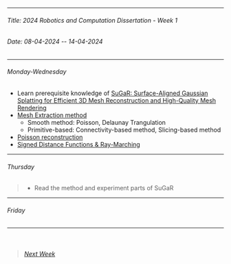 
----------
###### Title: 2024 Robotics and Computation Dissertation - Week 1
###### Date: 08-04-2024 -- 14-04-2024
----------
###### Monday-Wednesday
- Learn prerequisite knowledge of [SuGaR: Surface-Aligned Gaussian Splatting for
Efficient 3D Mesh Reconstruction and High-Quality Mesh Rendering](https://arxiv.org/abs/2311.12775)
- [Mesh Extraction method](https://www.bilibili.com/video/BV1yk4y1q7yX/?spm_id_from=333.337.search-card.all.click&vd_source=aadb706e826763a9918b53d9c0ee3f26)
  - Smooth method: Poisson, Delaunay Trangulation
  - Primitive-based: Connectivity-based method, Slicing-based method
- [Poisson reconstruction](https://zhuanlan.zhihu.com/p/607169616?utm_id=0&wd=&eqid=cfbab60900645a7c000000056575641f)
- [Signed Distance Functions & Ray-Marching](https://www.youtube.com/watch?v=hX3mazz8txo&ab_channel=SumandProduct)
&nbsp;
----------
###### Thursday
> - Read the method and experiment parts of SuGaR
----------
###### Friday
----------
&nbsp;
> ###### [Next Week](Week5.md)
